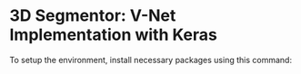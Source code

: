 # 3D Segmentor: V-Net Implementation with Keras

To setup the environment, install necessary packages using this command:
```pip3 ins